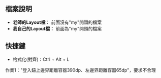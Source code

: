 ## 檔案說明
- **老師的Layout檔：** 前面沒有"my"開頭的檔案
- **我自己的Layout檔：** 前面為"my"開頭的檔案

## 快捷鍵
- 格式化(對齊)：Ctrl + Alt + L

作業1："登入鈕上邊界距離容器390dp、左邊界距離容器65dp"，要求不合理